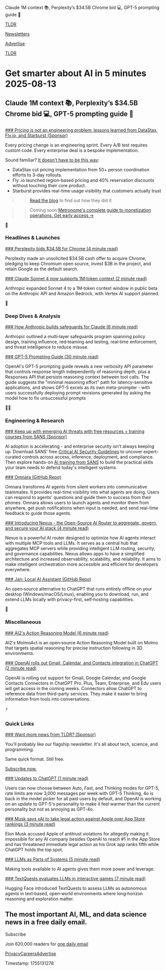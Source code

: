 Claude 1M context 📚, Perplexity’s $34.5B Chrome bid 💻, GPT-5 prompting guide 🤖

[TLDR](/)

[Newsletters](/newsletters)

[Advertise](https://advertise.tldr.tech/)

[TLDR](/)

# Get smarter about AI in 5 minutes 2025-08-13

## Claude 1M context 📚, Perplexity’s $34.5B Chrome bid 💻, GPT-5 prompting guide 🤖

### 

[### Pricing is not an engineering problem: lessons learned from DataStax, Fly.io, and Starburst (Sponsor)](https://metronome.com/blog/5-lessons-datastax-flyio-starburst-modern-pricing-stack?utm_campaign=monetization-wp&amp;utm_medium=newsletter&amp;utm_source=tldr-ai&amp;utm_content=primary)

Every pricing change is an engineering sprint. Every A/B test requires custom code. Every enterprise deal is a bespoke implementation.

Sound familiar? [It doesn't have to be this way](https://metronome.com/blog/5-lessons-datastax-flyio-starburst-modern-pricing-stack?utm_campaign=monetization-wp&utm_medium=newsletter&utm_source=tldr-ai&utm_content=primary):

* DataStax cut pricing implementation from 50+ person coordination efforts to 3-day rollouts.
* Fly .io launched region-based pricing and 40% reservation discounts without touching their core product.
* Starburst provides real-time usage visibility that customers actually trust

>> [Read the blog](https://metronome.com/blog/5-lessons-datastax-flyio-starburst-modern-pricing-stack?utm_campaign=monetization-wp&utm_medium=newsletter&utm_source=tldr-ai&utm_content=primary) to find out how they did it

>> Coming soon:[Metronome's complete guide to monetization operations. Get early access →](https://metronome.com/monetization-operating-model?utm_campaign=tldr-sponsorship&utm_medium=newsletter&utm_source=tldr-ai&utm_content=primary)

🚀

### Headlines & Launches

[### Perplexity bids $34.5B for Chrome (4 minute read)](https://finance.yahoo.com/news/perplexity-ai-offers-34-5-153658141.html?utm_source=tldrai)

Perplexity made an unsolicited $34.5B cash offer to acquire Chrome, pledging to keep Chromium open source, invest $3B in the project, and retain Google as the default search.

[### Claude Sonnet 4 now supports 1M‑token context (2 minute read)](https://www.anthropic.com/news/1m-context?utm_source=tldrai)

Anthropic expanded Sonnet 4 to a 1M‑token context window in public beta on the Anthropic API and Amazon Bedrock, with Vertex AI support planned.

🧠

### Deep Dives & Analysis

[### How Anthropic builds safeguards for Claude (6 minute read)](https://www.anthropic.com/news/building-safeguards-for-claude?utm_source=tldrai)

Anthropic outlined a multi‑layer safeguards program spanning policy design, training influence, red‑teaming and testing, real‑time enforcement, and threat intelligence to reduce misuse.

[### GPT-5 Prompting Guide (30 minute read)](https://cookbook.openai.com/examples/gpt-5/gpt-5_prompting_guide?utm_source=tldrai)

OpenAI's GPT-5 prompting guide reveals a new verbosity API parameter that controls response length independently of reasoning depth, plus a Responses API that persists reasoning context between tool calls. The guide suggests the "minimal reasoning effort" path for latency-sensitive applications, and shows GPT-5 excels as its own meta-prompter - with users successfully deploying prompt revisions generated by asking the model how to fix unsuccessful prompts

👨‍💻

### Engineering & Research

[### Keep up with emerging AI threats with free resources + training courses from SANS (Sponsor)](https://www.sans.org/mlp/artificial-intelligence?utm_medium=Sponsored_Content&amp;utm_source=TLDR&amp;utm_content=AI_LP_TLDR_8.13.25&amp;utm_campaign=AI_Report_CriticalSecurityGuidelines&amp;utm_rdetail=Global&amp;utm_goal=Leads&amp;utm_type=Global_Campaign)

AI adoption is accelerating - and enterprise security isn't always keeping up. Download SANS' free [Critical AI Security Guidelines](https://www.sans.org/mlp/critical-ai-security-guidelines?utm_medium=Sponsored_Content&utm_source=TLDR&utm_content=AI_Report_Critical_8.13.25&utm_campaign=AI_Report_CriticalSecurityGuidelines&utm_rdetail=Global&utm_goal=Leads&utm_type=Global_Campaign) to uncover expert-curated controls across access, inference, deployment, and compliance. Then explore hands-on [AI training from SANS](https://www.sans.org/mlp/artificial-intelligence?utm_medium=Sponsored_Content&utm_source=TLDR&utm_content=AI_LP_TLDR_8.13.25&utm_campaign=AI_Report_CriticalSecurityGuidelines&utm_rdetail=Global&utm_goal=Leads&utm_type=Global_Campaign) to build the practical skills your team needs to defend today's intelligent systems.

[### Omnara (GitHub Repo)](https://github.com/omnara-ai/omnara?utm_source=tldrai)

Omnara transforms AI agents from silent workers into communicative teammates. It provides real-time visibility into what agents are doing. Users can respond to agents' questions and guide them to success from their phones. Omnara allows users to launch agents and monitor them from anywhere, get push notifications when input is needed, and send real-time feedback to guide those agents.

[### Introducing Nexus - the Open-Source AI Router to aggregate, govern, and secure your AI stack (4 minute read)](https://nexusrouter.com/blog/introducing-nexus-the-open-source-ai-router?utm_source=tldrai)

Nexus is a powerful AI router designed to optimize how AI agents interact with multiple MCP tools and LLMs. It serves as a central hub that aggregates MCP servers while providing intelligent LLM routing, security, and governance capabilities. Nexus allows apps to have a simplified architecture and increased observability, scalability, and reliability. It aims to make intelligent orchestration more accessible and efficient for developers everywhere.

[### Jan: Local AI Assistant (GitHub Repo)](https://github.com/menloresearch/jan?utm_source=tldrai)

An open‑source alternative to ChatGPT that runs entirely offline on your desktop (Windows/macOS/Linux), enabling you to download, run, and extend LLMs locally with privacy-first, self‑hosting capabilities.

🎁

### Miscellaneous

[### AI2's Action Reasoning Model (6 minute read)](https://allenai.org/blog/molmoact?utm_source=tldrai)

AI2's MolmoAct is an open‑source Action Reasoning Model built on Molmo that targets spatial reasoning for precise instruction following in 3D environments.

[### OpenAI rolls out Gmail, Calendar, and Contacts integration in ChatGPT (2 minute read)](https://www.bleepingcomputer.com/news/artificial-intelligence/openai-rolls-out-gmail-calendar-and-contacts-integration-in-chatgpt/?utm_source=tldrai)

OpenAI is rolling out support for Gmail, Google Calendar, and Google Contacts Connectors in ChatGPT Pro. Plus, Team, Enterprise, and Edu users will get access in the coming weeks. Connectors allow ChatGPT to reference data from third-party services. They make it easier to bring information from tools into conversations.

⚡️

### Quick Links

[### Want more news from TLDR? (Sponsor)](https://tldr.tech/signup/?utm_source=tldrai&amp;utm_medium=newsletter&amp;utm_campaign=quicklinks08132025)

You'll probably like our flagship newsletter. It's all about tech, science, and programming.

Same quick format. Still free.

[Subscribe now.](https://tldr.tech/signup/?utm_source=tldrai&utm_medium=newsletter&utm_campaign=quicklinks08132025)

[### Updates to ChatGPT (1 minute read)](https://threadreaderapp.com/thread/1955438916645130740.html?utm_source=tldrai)

Users can now choose between Auto, Fast, and Thinking modes for GPT-5, rate limits are now 3,000 messages per week with GPT-5 Thinking, 4o is back in the model picker for all paid users by default, and OpenAI is working on an update to GPT-5's personality to make it feel warmer than the current personality but not as annoying as GPT-4o.

[### Musk says xAI to take legal action against Apple over App Store rankings (3 minute read)](https://www.reuters.com/sustainability/boards-policy-regulation/musk-says-xai-take-legal-action-against-apple-over-app-store-rankings-2025-08-12/?utm_source=tldrai)

Elon Musk accused Apple of antitrust violations for allegedly making it impossible for any AI company besides OpenAI to reach #1 in the App Store and has threatened immediate legal action as his Grok app ranks fifth while ChatGPT holds the top spot.

[### LLMs as Parts of Systems (5 minute read)](https://brooker.co.za/blog/2025/08/12/llms-as-components.html?utm_source=tldrai)

Making tools available to AI agents gives them more power and leverage.

[### TextQuests evaluates LLMs in interactive games (7 minute read)](https://huggingface.co/blog/textquests?utm_source=tldrai)

Hugging Face introduced TextQuests to assess LLMs as autonomous agents in text‑based, open‑world environments where long‑horizon reasoning and exploration matter.

## The most important AI, ML, and data science news in a free daily email.

Subscribe

Join 620,000 readers for [one daily email](/api/latest/ai)

[Privacy](/privacy)[Careers](https://jobs.ashbyhq.com/tldr.tech)[Advertise](/ai/advertise)

Timestamp: 1755131278